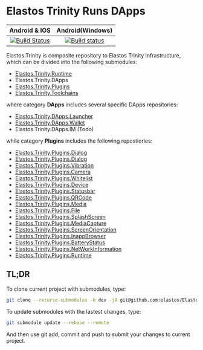 Elastos Trinity Runs DApps
==========================
|Android & IOS|Android(Windows)|
|:-:|:-:|
|[![Build Status](https://travis-ci.org/elastos/Elastos.Trinity.svg)](https://travis-ci.org/elastos/Elastos.Trinity)|[![Build status](https://ci.appveyor.com/api/projects/status/hjyv761on883jors?svg=true)](https://ci.appveyor.com/project/Elastos/elastos-trinity)|

Elastos.Trinity is composite repository to Elastos Trinity infrastructure, which can be divided into the following submodules:

* [Elastos.Trinity.Runtime](https://github.com/elastos/Elastos.Trinity.Runtime)
* Elastos.Trinity.DApps
* [Elastos.Trinity.Plugins](https://github.com/elastos/Elastos.Trinity.Plugins)
* [Elastos.Trinity.Toolchains](https://github.com/elastos/Elastos.Trinity.Toolchains)

where category **DApps** includes several specific DApps repositories:

* [Elastos.Trinity.DApps.Launcher](https://github.com/elastos/Elastos.Trinity.DApps.Launcher)
* [Elastos.Trinity.DApps.Wallet](https://github.com/elastos/Elastos.Trinity.DApps.Wallet)
* Elastos.Trinity.DApps.IM (Todo)

while category **Plugins** includes the following repostiories:

* [Elastos.Trinity.Plugins.Dialog](https://github.com/elastos/Elastos.Trinity.Plugins.Dialog)
* [Elastos.Trinity.Plugins.Dialog](https://github.com/elastos/Elastos.Trinity.Plugins.Dialog)
* [Elastos.Trinity.Plugins.Vibration](https://github.com/elastos/Elastos.Trinity.Plugins.Vibration)
* [Elastos.Trinity.Plugins.Camera](https://github.com/elastos/Elastos.Trinity.Plugins.Camera)
* [Elastos.Trinity.Plugins.Whitelist](https://github.com/elastos/Elastos.Trinity.Plugins.Whitelist)
* [Elastos.Trinity.Plugins.Device](https://github.com/elastos/Elastos.Trinity.Plugins.Device)
* [Elastos.Trinity.Plugins.Statusbar](https://github.com/elastos/Elastos.Trinity.Plugins.Statusbar)
* [Elastos.Trinity.Plugins.QRCode](https://github.com/elastos/Elastos.Trinity.Plugins.QRCode)
* [Elastos.Trinity.Plugins.Media](https://github.com/elastos/Elastos.Trinity.Plugins.Media)
* [Elastos.Trinity.Plugins.File](https://github.com/elastos/Elastos.Trinity.Plugins.File)
* [Elastos.Trinity.Plugins.SplashScreen](https://github.com/elastos/Elastos.Trinity.Plugins.SplashScreen)
* [Elastos.Trinity.Plugins.MediaCapture](https://github.com/elastos/Elastos.Trinity.Plugins.MediaCapture)
* [Elastos.Trinity.Plugins.ScreenOrientation](https://github.com/elastos/Elastos.Trinity.Plugins.ScreenOrientation)
* [Elastos.Trinity.Plugins.InappBrowser](https://github.com/elastos/Elastos.Trinity.Plugins.InappBrowser)
* [Elastos.Trinity.Plugins.BatteryStatus](https://github.com/elastos/Elastos.Trinity.Plugins.BatteryStatus)
* [Elastos.Trinity.Plugins.NetWorkInformation](https://github.com/elastos/Elastos.Trinity.Plugins.NetWorkInformation)
* [Elastos.Trinity.Plugins.Runtime](https://github.com/elastos/Elastos.Trinity.Plugins.Runtime)

TL;DR
-----

To clone current project with submodules, type:

```bash
git clone --recurse-submodules -b dev -j8 git@github.com:elastos/Elastos.Trinity.git
```

To update submodules with the lastest changes, type:

```bash
git submodule update --rebase --remote
```

And then use git add, commit and push to submit your changes to current project.
